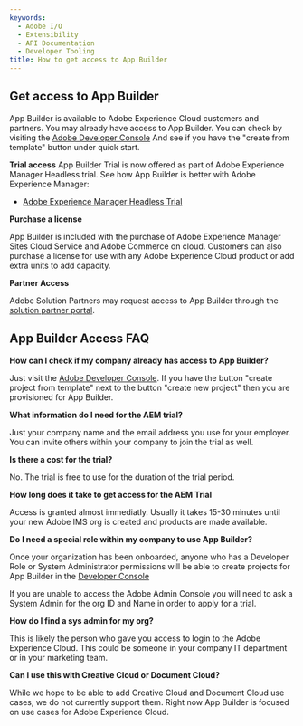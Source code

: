 ```yaml
---
keywords:
  - Adobe I/O
  - Extensibility
  - API Documentation
  - Developer Tooling
title: How to get access to App Builder
---
```


## Get access to App Builder

App Builder is available to Adobe Experience Cloud customers and partners. You may already have access to App Builder. You can check by visiting the [Adobe Developer Console](/console) And see if you have the "create from template" button under quick start.

**Trial access**
App Builder Trial is now offered as part of Adobe Experience Manager Headless trial. See how App Builder is better with Adobe Experience Manager:

- [Adobe Experience Manager Headless Trial](https://commerce.adobe.com/business-trial/sign-up?items%5B0%5D%5Bid%5D=649A1AF5CBC5467A25E84F2561274821&cli=headless_exl_banner_campaign&co=US&lang=en)
  
**Purchase a license**

App Builder is included with the purchase of Adobe Experience Manager Sites Cloud Service and Adobe Commerce on cloud. Customers can also purchase a license for use with any Adobe Experience Cloud product or add extra units to add capacity. 

**Partner Access**

Adobe Solution Partners may request access to App Builder through the [solution partner portal](https://solutionpartners.adobe.com/solution-partners/home/learn/tools/sandboxes.html). 

## App Builder Access FAQ

**How can I check if my company already has access to App Builder?**

Just visit the [Adobe Developer Console](/console). If you have the button "create project from template" next to the button "create new project" then you are provisioned for App Builder. 

**What information do I need for the AEM trial?**

Just your company name and the email address you use for your employer. You can invite others within your company to join the trial as well. 

**Is there a cost for the trial?**

No. The trial is free to use for the duration of the trial period.

**How long does it take to get access for the AEM Trial**

Access is granted almost immediatly. Usually it takes 15-30 minutes until your new Adobe IMS org is created and products are made available. 

**Do I need a special role within my company to use App Builder?**

Once your organization has been onboarded, anyone who has a Developer Role or System Administrator permissions will be able to create projects for App Builder in the [Developer Console](/console)

If you are unable to access the Adobe Admin Console you will need to ask a System Admin for the org ID and Name in order to apply for a trial.

**How do I find a sys admin for my org?**

This is likely the person who gave you access to login to the Adobe Experience Cloud. This could be someone in your company IT department or in your marketing team.

**Can I use this with Creative Cloud or Document Cloud?**

While we hope to be able to add Creative Cloud and Document Cloud use cases, we do not currently support them. Right now App Builder is focused on use cases for Adobe Experience Cloud. 
